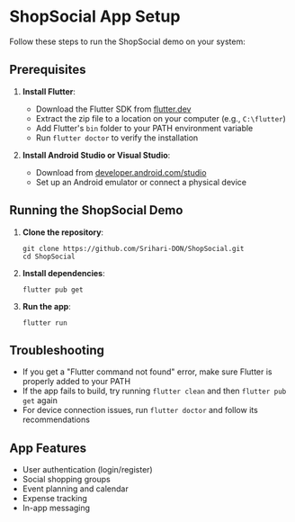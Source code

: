 # ShopSocial App Setup

Follow these steps to run the ShopSocial demo on your system:

## Prerequisites

1. **Install Flutter**:
   - Download the Flutter SDK from [flutter.dev](https://flutter.dev/docs/get-started/install)
   - Extract the zip file to a location on your computer (e.g., `C:\flutter`)
   - Add Flutter's `bin` folder to your PATH environment variable
   - Run `flutter doctor` to verify the installation

2. **Install Android Studio or Visual Studio**:
   - Download from [developer.android.com/studio](https://developer.android.com/studio)
   - Set up an Android emulator or connect a physical device

## Running the ShopSocial Demo

1. **Clone the repository**:
   ```
   git clone https://github.com/Srihari-DON/ShopSocial.git
   cd ShopSocial
   ```

2. **Install dependencies**:
   ```
   flutter pub get
   ```

3. **Run the app**:
   ```
   flutter run
   ```

## Troubleshooting

- If you get a "Flutter command not found" error, make sure Flutter is properly added to your PATH
- If the app fails to build, try running `flutter clean` and then `flutter pub get` again
- For device connection issues, run `flutter doctor` and follow its recommendations

## App Features

- User authentication (login/register)
- Social shopping groups
- Event planning and calendar
- Expense tracking
- In-app messaging
